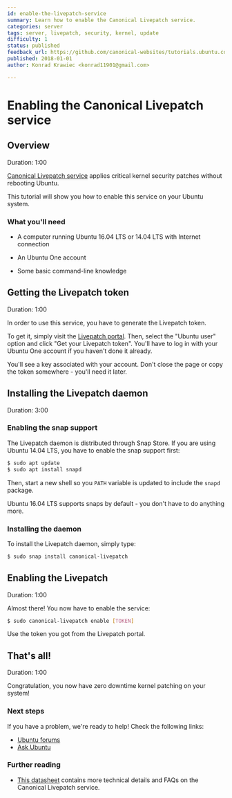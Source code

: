 ```yaml
---
id: enable-the-livepatch-service
summary: Learn how to enable the Canonical Livepatch service.
categories: server
tags: server, livepatch, security, kernel, update
difficulty: 1
status: published
feedback_url: https://github.com/canonical-websites/tutorials.ubuntu.com/issues
published: 2018-01-01
author: Konrad Krawiec <konrad11901@gmail.com>

---
```


# Enabling the Canonical Livepatch service

## Overview
Duration: 1:00

[Canonical Livepatch service](https://www.ubuntu.com/server/livepatch) applies critical kernel security patches without rebooting Ubuntu.

This tutorial will show you how to enable this service on your Ubuntu system.

### What you'll need

- A computer running Ubuntu 16.04 LTS or 14.04 LTS with Internet connection
* An Ubuntu One account
- Some basic command-line knowledge

## Getting the Livepatch token
Duration: 1:00

In order to use this service, you have to generate the Livepatch token.

To get it, simply visit the [Livepatch portal](https://auth.livepatch.canonical.com/). Then, select the "Ubuntu user" option and click "Get your Livepatch token". You'll have to log in with your Ubuntu One account if you haven't done it already.

You'll see a key associated with your account. Don't close the page or copy the token somewhere - you'll need it later.

## Installing the Livepatch daemon
Duration: 3:00

### Enabling the snap support

The Livepatch daemon is distributed through Snap Store. If you are using Ubuntu 14.04 LTS, you have to enable the snap support first:

```bash
$ sudo apt update
$ sudo apt install snapd
```

Then, start a new shell so you `PATH` variable is updated to include the `snapd` package.

Ubuntu 16.04 LTS supports snaps by default - you don't have to do anything more.

### Installing the daemon

To install the Livepatch daemon, simply type:

```bash
$ sudo snap install canonical-livepatch
```

## Enabling the Livepatch
Duration: 1:00

Almost there! You now have to enable the service:

```bash
$ sudo canonical-livepatch enable [TOKEN]
```

Use the token you got from the Livepatch portal.

## That's all!
Duration: 1:00

Congratulation, you now have zero downtime kernel patching on your system!

### Next steps

If you have a problem, we're ready to help! Check the following links:

* [Ubuntu forums](https://community.ubuntu.com)
* [Ask Ubuntu](https://askubuntu.com/)

### Further reading

* [This datasheet](https://assets.ubuntu.com/v1/ac3aa269-DS_Canonical_Livepatch_Service_screen-AW_08.17.pdf) contains more technical details and FAQs on the Canonical Livepatch service.
